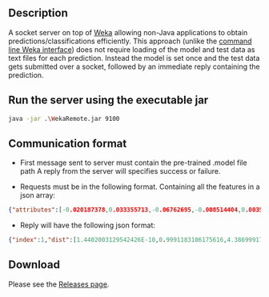 ## Description
A socket server on top of [Weka](http://www.cs.waikato.ac.nz/ml/weka/) allowing non-Java applications to obtain predictions/classifications efficiently. This approach (unlike the [command line Weka interface](https://weka.wikispaces.com/Making+predictions)) does not require loading of the model and test data as text files for each prediction. Instead the model is set once and the test data gets submitted over a socket, followed by an immediate reply containing the prediction.

## Run the server using the executable jar

```bash
java -jar .\WekaRemote.jar 9100
```


## Communication format

* First message sent to server must contain the pre-trained .model file path
	A reply from the server will specifies success or failure.

* Requests must be in the following format. Containing all the features in a json array:

```json
{"attributes":[-0.020187378,0.033355713,-0.06762695,-0.008514404,0.0035552979,0.8539276]}
```


* Reply will have the following json format:

```json
{"index":1,"dist":[1.4402003129542426E-10,0.9991183106175616,4.386999171079445E-4,4.4298932131057593E-4],"label":"Idle"}
```

## Download
Please see the [Releases page](https://github.com/farshidtz/weka-remote-prediction/releases).
